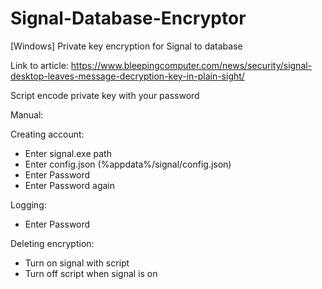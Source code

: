 # Signal-Database-Encryptor
[Windows] Private key encryption for Signal to database

Link to article: https://www.bleepingcomputer.com/news/security/signal-desktop-leaves-message-decryption-key-in-plain-sight/

Script encode private key with your password

Manual:
  
  Creating account:
  - Enter signal.exe path
  - Enter config.json (%appdata%/signal/config.json)
  - Enter Password
  - Enter Password again 
  
  Logging:
  - Enter Password
  
  Deleting encryption:
  - Turn on signal with script
  - Turn off script when signal is on
